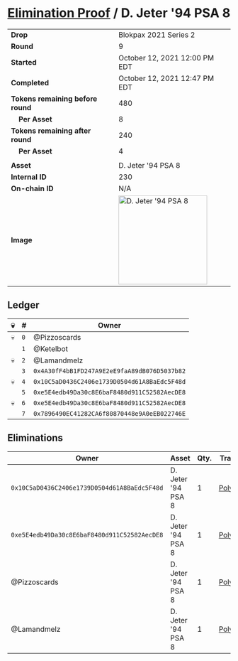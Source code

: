 # [Elimination Proof](./readme.md) / D. Jeter &#039;94 PSA 8

|||
|---|---|
| **Drop** | Blokpax 2021 Series 2 |
| **Round** | 9 |
| **Started** | October 12, 2021 12:00 PM EDT |
| **Completed** | October 12, 2021 12:47 PM EDT |
| **Tokens remaining before round** | 480 |
| **&nbsp;&nbsp;&nbsp;&nbsp;Per Asset** | 8 |
| **Tokens remaining after round** | 240 |
| **&nbsp;&nbsp;&nbsp;&nbsp;Per Asset** | 4 |
| | |
| **Asset** | D. Jeter &#039;94 PSA 8 |
| **Internal ID** | 230 |
| **On-chain ID** | N/A |
| **Image** | <img src="https://tcdn.blokpax.com/9484ebfa-63d0-4eb8-9c04-d366139b38c0/c7675b63a469d2afc68d2fdb7c2ea6d77cb00059ba51d88c03454fe2b6cac6cd.jpg" height="200" alt="D. Jeter &#039;94 PSA 8" /> |

## Ledger

| 💀 | # | Owner |
| --- | --- | --- |
| 💀 | `0` | @Pizzoscards |
|  | `1` | @Ketelbot |
| 💀 | `2` | @Lamandmelz |
|  | `3` | `0x4A30fF4bB1FD247A9E2eE9faA89dB076D5037b82` |
| 💀 | `4` | `0x10C5aD0436C2406e1739D0504d61A8BaEdc5F48d` |
|  | `5` | `0xe5E4edb49Da30c8E6baF8480d911C52582AecDE8` |
| 💀 | `6` | `0xe5E4edb49Da30c8E6baF8480d911C52582AecDE8` |
|  | `7` | `0x7896490EC41282CA6f80870448e9A0eEB022746E` |


## Eliminations

| Owner | Asset | Qty. | Transaction |
| --- | --- | --- | --- |
| `0x10C5aD0436C2406e1739D0504d61A8BaEdc5F48d` | D. Jeter '94 PSA 8 | 1 | [Polygonscan](https://polygonscan.com/tx/0xa95424da437faa58d35a9b99c776be62569af3175042d48ec7ddbaa80bf76056) |
| `0xe5E4edb49Da30c8E6baF8480d911C52582AecDE8` | D. Jeter '94 PSA 8 | 1 | [Polygonscan](https://polygonscan.com/tx/0x444b7c6bdc59c4c6645dea54663e991079411cbbdc5eb0529ab787abc313074f) |
| @Pizzoscards | D. Jeter '94 PSA 8 | 1 | [Polygonscan](https://polygonscan.com/tx/0x7d57dbfda653bb966386f3ca564487e15344d271f523cc88e3b4ec2c18392008) |
| @Lamandmelz | D. Jeter '94 PSA 8 | 1 | [Polygonscan](https://polygonscan.com/tx/0x58a9d28c6e82907a22fda11e47bcc3ffcf5f92b4c0909b8cacb3b27313d7e6c4) |
